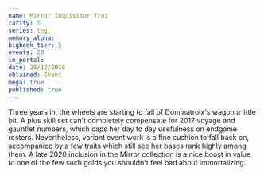 ```yaml
---
name: Mirror Inquisitor Troi
rarity: 5
series: tng
memory_alpha:
bigbook_tier: 5
events: 28
in_portal:
date: 28/12/2018
obtained: Event
mega: true
published: true
---
```


Three years in, the wheels are starting to fall of Dominatroix's wagon a little bit. A plus skill set can't completely compensate for 2017 voyage and gauntlet numbers, which caps her day to day usefulness on endgame rosters. Nevertheless, variant event work is a fine cushion to fall back on, accompanied by a few traits which still see her bases rank highly among them. A late 2020 inclusion in the Mirror collection is a nice boost in value to one of the few such golds you shouldn't feel bad about immortalizing.
